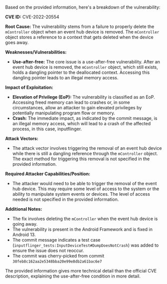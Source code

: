 Based on the provided information, here's a breakdown of the vulnerability:

**CVE ID:** CVE-2022-20554

**Root Cause:**
The vulnerability stems from a failure to properly delete the `mController` object when an event hub device is removed. The `mController` object stores a reference to a context that gets deleted when the device goes away.

**Weaknesses/Vulnerabilities:**
- **Use-after-free:** The core issue is a use-after-free vulnerability. After an event hub device is removed, the `mController` object, which still exists, holds a dangling pointer to the deallocated context. Accessing this dangling pointer leads to an illegal memory access.

**Impact of Exploitation:**
- **Elevation of Privilege (EoP):** The vulnerability is classified as an EoP. Accessing freed memory can lead to crashes or, in some circumstances, allow an attacker to gain elevated privileges by potentially manipulating program flow or memory.
- **Crash:** The immediate impact, as indicated by the commit message, is an illegal memory access, which will lead to a crash of the affected process, in this case, inputflinger.

**Attack Vectors:**
- The attack vector involves triggering the removal of an event hub device while there is still a dangling reference through the `mController` object. The exact method for triggering this removal is not specified in the provided information.

**Required Attacker Capabilities/Position:**
- The attacker would need to be able to trigger the removal of the event hub device. This may require some level of access to the system or the ability to manipulate system events or devices. The level of access needed is not specified in the provided information.

**Additional Notes:**

*   The fix involves deleting the `mController` when the event hub device is going away.
*   The vulnerability is present in the Android Framework and is fixed in Android 13.
*   The commit message indicates a test case (`inputflinger_tests:InputDeviceTest#DumpDoesNotCrash`) was added to ensure the issue does not reoccur.
*   The commit was cherry-picked from commit `30feb8c162aa2e5348bba20e99e8db2a61bac6e7`

The provided information gives more technical detail than the official CVE description, explaining the use-after-free condition in more detail.